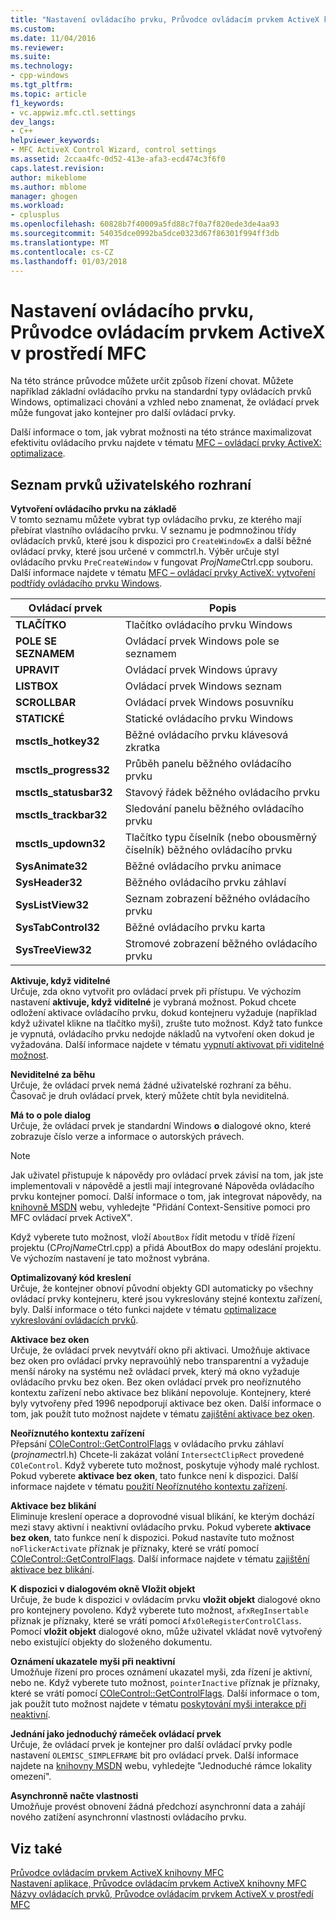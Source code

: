 ```yaml
---
title: "Nastavení ovládacího prvku, Průvodce ovládacím prvkem ActiveX knihovny MFC | Microsoft Docs"
ms.custom: 
ms.date: 11/04/2016
ms.reviewer: 
ms.suite: 
ms.technology:
- cpp-windows
ms.tgt_pltfrm: 
ms.topic: article
f1_keywords:
- vc.appwiz.mfc.ctl.settings
dev_langs:
- C++
helpviewer_keywords:
- MFC ActiveX Control Wizard, control settings
ms.assetid: 2ccaa4fc-0d52-413e-afa3-ecd474c3f6f0
caps.latest.revision: 
author: mikeblome
ms.author: mblome
manager: ghogen
ms.workload:
- cplusplus
ms.openlocfilehash: 60828b7f40009a5fd88c7f0a7f820ede3de4aa93
ms.sourcegitcommit: 54035dce0992ba5dce0323d67f86301f994ff3db
ms.translationtype: MT
ms.contentlocale: cs-CZ
ms.lasthandoff: 01/03/2018
---
```

# <a name="control-settings-mfc-activex-control-wizard"></a>Nastavení ovládacího prvku, Průvodce ovládacím prvkem ActiveX v prostředí MFC
Na této stránce průvodce můžete určit způsob řízení chovat. Můžete například základní ovládacího prvku na standardní typy ovládacích prvků Windows, optimalizaci chování a vzhled nebo znamenat, že ovládací prvek může fungovat jako kontejner pro další ovládací prvky.  
  
 Další informace o tom, jak vybrat možnosti na této stránce maximalizovat efektivitu ovládacího prvku najdete v tématu [MFC – ovládací prvky ActiveX: optimalizace](../../mfc/mfc-activex-controls-optimization.md).  
  
## <a name="uielement-list"></a>Seznam prvků uživatelského rozhraní  
 **Vytvoření ovládacího prvku na základě**  
 V tomto seznamu můžete vybrat typ ovládacího prvku, ze kterého mají přebírat vlastního ovládacího prvku. V seznamu je podmnožinou třídy ovládacích prvků, které jsou k dispozici pro `CreateWindowEx` a další běžné ovládací prvky, které jsou určené v commctrl.h. Výběr určuje styl ovládacího prvku `PreCreateWindow` v fungovat *ProjName*Ctrl.cpp souboru. Další informace najdete v tématu [MFC – ovládací prvky ActiveX: vytvoření podtřídy ovládacího prvku Windows](../../mfc/mfc-activex-controls-subclassing-a-windows-control.md).  
  
|Ovládací prvek|Popis|  
|-------------|-----------------|  
|**TLAČÍTKO**|Tlačítko ovládacího prvku Windows|  
|**POLE SE SEZNAMEM**|Ovládací prvek Windows pole se seznamem|  
|**UPRAVIT**|Ovládací prvek Windows úpravy|  
|**LISTBOX**|Ovládací prvek Windows seznam|  
|**SCROLLBAR**|Ovládací prvek Windows posuvníku|  
|**STATICKÉ**|Statické ovládacího prvku Windows|  
|**msctls_hotkey32**|Běžné ovládacího prvku klávesová zkratka|  
|**msctls_progress32**|Průběh panelu běžného ovládacího prvku|  
|**msctls_statusbar32**|Stavový řádek běžného ovládacího prvku|  
|**msctls_trackbar32**|Sledování panelu běžného ovládacího prvku|  
|**msctls_updown32**|Tlačítko typu číselník (nebo obousměrný číselník) běžného ovládacího prvku|  
|**SysAnimate32**|Běžné ovládacího prvku animace|  
|**SysHeader32**|Běžného ovládacího prvku záhlaví|  
|**SysListView32**|Seznam zobrazení běžného ovládacího prvku|  
|**SysTabControl32**|Běžné ovládacího prvku karta|  
|**SysTreeView32**|Stromové zobrazení běžného ovládacího prvku|  
  
 **Aktivuje, když viditelné**  
 Určuje, zda okno vytvořit pro ovládací prvek při přístupu. Ve výchozím nastavení **aktivuje, když viditelné** je vybraná možnost. Pokud chcete odložení aktivace ovládacího prvku, dokud kontejneru vyžaduje (například když uživatel klikne na tlačítko myši), zrušte tuto možnost. Když tato funkce je vypnutá, ovládacího prvku nedojde nákladů na vytvoření oken dokud je vyžadována. Další informace najdete v tématu [vypnutí aktivovat při viditelné možnost](../../mfc/turning-off-the-activate-when-visible-option.md).  
  
 **Neviditelné za běhu**  
 Určuje, že ovládací prvek nemá žádné uživatelské rozhraní za běhu. Časovač je druh ovládací prvek, který můžete chtít byla neviditelná.  
  
 **Má to o pole dialog**  
 Určuje, že ovládací prvek je standardní Windows **o** dialogové okno, které zobrazuje číslo verze a informace o autorských právech.  
  
> [!NOTE]
>  Jak uživatel přistupuje k nápovědy pro ovládací prvek závisí na tom, jak jste implementovali v nápovědě a jestli mají integrované Nápověda ovládacího prvku kontejner pomocí. Další informace o tom, jak integrovat nápovědy, na [knihovně MSDN](http://go.microsoft.com/fwlink/p/?linkid=150542) webu, vyhledejte "Přidání Context-Sensitive pomoci pro MFC ovládací prvek ActiveX".  
  
 Když vyberete tuto možnost, vloží `AboutBox` řídit metodu v třídě řízení projektu (C*ProjName*Ctrl.cpp) a přidá AboutBox do mapy odeslání projektu. Ve výchozím nastavení je tato možnost vybrána.  
  
 **Optimalizovaný kód kreslení**  
 Určuje, že kontejner obnoví původní objekty GDI automaticky po všechny ovládací prvky kontejneru, které jsou vykreslovány stejné kontextu zařízení, byly. Další informace o této funkci najdete v tématu [optimalizace vykreslování ovládacích prvků](../../mfc/optimizing-control-drawing.md).  
  
 **Aktivace bez oken**  
 Určuje, že ovládací prvek nevytváří okno při aktivaci. Umožňuje aktivace bez oken pro ovládací prvky nepravoúhlý nebo transparentní a vyžaduje menší nároky na systému než ovládací prvek, který má okno vyžaduje ovládacího prvku bez oken. Bez oken ovládací prvek pro neoříznutého kontextu zařízení nebo aktivace bez blikání nepovoluje. Kontejnery, které byly vytvořeny před 1996 nepodporují aktivace bez oken. Další informace o tom, jak použít tuto možnost najdete v tématu [zajištění aktivace bez oken](../../mfc/providing-windowless-activation.md).  
  
 **Neoříznutého kontextu zařízení**  
 Přepsání [COleControl::GetControlFlags](../../mfc/reference/colecontrol-class.md#getcontrolflags) v ovládacího prvku záhlaví (*projname*ctrl.h) Chcete-li zakázat volání `IntersectClipRect` provedené `COleControl`. Když vyberete tuto možnost, poskytuje výhody malé rychlost. Pokud vyberete **aktivace bez oken**, tato funkce není k dispozici. Další informace najdete v tématu [použití Neoříznutého kontextu zařízení](../../mfc/using-an-unclipped-device-context.md).  
  
 **Aktivace bez blikání**  
 Eliminuje kreslení operace a doprovodné visual blikání, ke kterým dochází mezi stavy aktivní i neaktivní ovládacího prvku. Pokud vyberete **aktivace bez oken**, tato funkce není k dispozici. Pokud nastavíte tuto možnost `noFlickerActivate` příznak je příznaky, které se vrátí pomocí [COleControl::GetControlFlags](../../mfc/reference/colecontrol-class.md#getcontrolflags). Další informace najdete v tématu [zajištění aktivace bez blikání](../../mfc/providing-flicker-free-activation.md).  
  
 **K dispozici v dialogovém okně Vložit objekt**  
 Určuje, že bude k dispozici v ovládacím prvku **vložit objekt** dialogové okno pro kontejnery povoleno. Když vyberete tuto možnost, `afxRegInsertable` příznak je příznaky, které se vrátí pomocí `AfxOleRegisterControlClass`. Pomocí **vložit objekt** dialogové okno, může uživatel vkládat nově vytvořený nebo existující objekty do složeného dokumentu.  
  
 **Oznámení ukazatele myši při neaktivní**  
 Umožňuje řízení pro proces oznámení ukazatel myši, zda řízení je aktivní, nebo ne. Když vyberete tuto možnost, `pointerInactive` příznak je příznaky, které se vrátí pomocí [COleControl::GetControlFlags](../../mfc/reference/colecontrol-class.md#getcontrolflags). Další informace o tom, jak použít tuto možnost najdete v tématu [poskytování myši interakce při neaktivní](../../mfc/providing-mouse-interaction-while-inactive.md).  
  
 **Jednání jako jednoduchý rámeček ovládací prvek**  
 Určuje, že ovládací prvek je kontejner pro další ovládací prvky podle nastavení `OLEMISC_SIMPLEFRAME` bit pro ovládací prvek. Další informace najdete na [knihovny MSDN](http://go.microsoft.com/fwlink/p/?linkid=150542) webu, vyhledejte "Jednoduché rámce lokality omezení".  
  
 **Asynchronně načte vlastnosti**  
 Umožňuje provést obnovení žádná předchozí asynchronní data a zahájí nového zatížení asynchronní vlastnosti ovládacího prvku.  
  
## <a name="see-also"></a>Viz také  
 [Průvodce ovládacím prvkem ActiveX knihovny MFC](../../mfc/reference/mfc-activex-control-wizard.md)   
 [Nastavení aplikace, Průvodce ovládacím prvkem ActiveX knihovny MFC](../../mfc/reference/application-settings-mfc-activex-control-wizard.md)   
 [Názvy ovládacích prvků, Průvodce ovládacím prvkem ActiveX v prostředí MFC](../../mfc/reference/control-names-mfc-activex-control-wizard.md)

